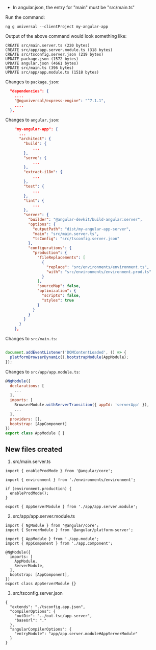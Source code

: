 * In angular.json, the entry for "main" must be "src/main.ts"


Run the command:

```
ng g universal --clientProject my-angular-app
```

Output of the above command would look something like:

```
CREATE src/main.server.ts (220 bytes)
CREATE src/app/app.server.module.ts (318 bytes)
CREATE src/tsconfig.server.json (219 bytes)
UPDATE package.json (1572 bytes)
UPDATE angular.json (4661 bytes)
UPDATE src/main.ts (396 bytes)
UPDATE src/app/app.module.ts (1518 bytes)
```


Changes to `package.json`:

```json
  "dependencies": {
    ....
    "@nguniversal/express-engine": "^7.1.1",
    ....
  },
```

Changes to `angular.json`:

```json
    "my-angular-app": {
      ...
      "architect": {
        "build": {
        	...
        },
        "serve": {
        	...
        },
        "extract-i18n": {
        	...
        },
        "test": {
        	...
        },
        "lint": {
        	...
        },
        "server": {
          "builder": "@angular-devkit/build-angular:server",
          "options": {
            "outputPath": "dist/my-angular-app-server",
            "main": "src/main.server.ts",
            "tsConfig": "src/tsconfig.server.json"
          },
          "configurations": {
            "production": {
              "fileReplacements": [
                {
                  "replace": "src/environments/environment.ts",
                  "with": "src/environments/environment.prod.ts"
                }
              ],
              "sourceMap": false,
              "optimization": {
                "scripts": false,
                "styles": true
              }
            }
          }
        }
      }
    },
```


Changes to `src/main.ts`:

```js

document.addEventListener('DOMContentLoaded', () => {
  platformBrowserDynamic().bootstrapModule(AppModule);
});

```

Changes to `src/app/app.module.ts`:

```js
@NgModule({
  declarations: [
    ...
  ],
  imports: [
    BrowserModule.withServerTransition({ appId: 'serverApp' }),
    ...
  ],
  providers: [],
  bootstrap: [AppComponent]
})
export class AppModule { }
```




## New files created

1. src/main.server.ts

```
import { enableProdMode } from '@angular/core';

import { environment } from './environments/environment';

if (environment.production) {
  enableProdMode();
}

export { AppServerModule } from './app/app.server.module';
```


2. src/app/app.server.module.ts

```
import { NgModule } from '@angular/core';
import { ServerModule } from '@angular/platform-server';

import { AppModule } from './app.module';
import { AppComponent } from './app.component';

@NgModule({
  imports: [
    AppModule,
    ServerModule,
  ],
  bootstrap: [AppComponent],
})
export class AppServerModule {}
```


3. src/tsconfig.server.json

```
{
  "extends": "./tsconfig.app.json",
  "compilerOptions": {
    "outDir": "../out-tsc/app-server",
    "baseUrl": "."
  },
  "angularCompilerOptions": {
    "entryModule": "app/app.server.module#AppServerModule"
  }
}
```



